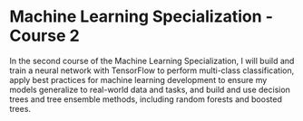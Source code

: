 # Machine Learning Specialization - Course 2

In the second course of the Machine Learning Specialization, I will build and train a neural network with TensorFlow to perform multi-class classification, apply best practices for machine learning development to ensure my models generalize to real-world data and tasks, and build and use decision trees and tree ensemble methods, including random forests and boosted trees.
